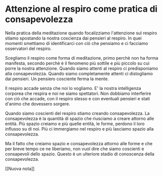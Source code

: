 # Attenzione al respiro come pratica di consapevolezza

Nella pratica della meditazione quando focalizziamo l'attenzione sul respiro stiamo spostando la nostra coscienza dai pensieri al respiro. In quei momenti smettiamo di identificarci con ciò che pensiamo e ci facciamo osservatori del respiro.

Scegliamo il respiro come forma di meditazione, primo perchè non ha forma manifesta, secondo perchè è il fenomeno più sottile e più piccolo su cui porre la nostra attenzione. Quando siamo attenti al respiro ci predisponiamo alla consapevolezza. Quando siamo completamente attenti ci distogliamo dai pensieri. Un pensiero cosciente ferma la mente.

Il respiro accade senza che noi lo vogliamo. E' la nostra intelligenza corporea che respira e noi ne siamo spettatori. Non dobbiamo interferire con ciò che accade, con il respiro stesso e con eventuali pensieri e stati d'animo che dovessero sorgere.

Quando siamo coscienti del respiro stiamo creando consapevolezza. La consapevolezza è la quantità di spazio che riusciamo a creare attorno alle entità. Più spazio creiamo e più quelle entità, le forme, perdono il loro influsso su di noi. Più ci immergiamo nel respiro e più lasciamo spazio alla consapevolezza. 

Ma il fatto che creiamo spazio e consapevolezza attorno alle forme e che per breve tempo ce ne liberiamo, non vuol dire che siamo coscienti e consapevoli dello spazio. Questo è un ulteriore stadio di conoscenza della consapevolezza.

[[Nuova nota]]